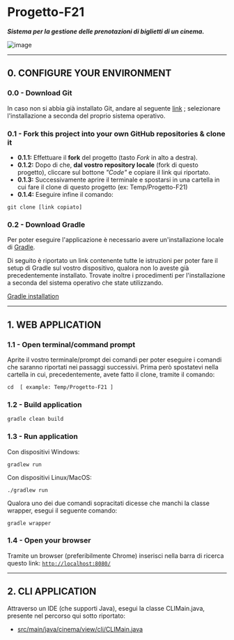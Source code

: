 # Progetto-F21
***Sistema per la gestione delle prenotazioni di biglietti di un cinema.***

![image](https://user-images.githubusercontent.com/80333091/113708434-81895080-96e1-11eb-85db-60251d9deaf9.png)

*** 
## 0. CONFIGURE YOUR ENVIRONMENT

### 0.0 - Download Git
In caso non si abbia già installato Git, andare al seguente [link](https://git-scm.com/book/en/v2/Getting-Started-Installing-Git) ;  selezionare l'installazione a seconda del proprio sistema operativo. 

### 0.1 - Fork this project into your own GitHub repositories & clone it
- **0.1.1:** Effettuare il **fork** del progetto (tasto *Fork* in alto a destra).
- **0.1.2:** Dopo di che, **dal vostro repository locale** (fork di questo progetto), cliccare sul bottone *"Code"* e copiare il link qui riportato.
- **0.1.3:** Successivamente aprire il terminale e spostarsi in una cartella in cui fare il clone di questo progetto (ex: Temp/Progetto-F21)
- **0.1.4:** Eseguire infine il comando:

```
git clone [link copiato]
```

### 0.2 - Download Gradle
Per poter eseguire l'applicazione è necessario avere un'installazione locale di [Gradle](https://it.wikipedia.org/wiki/Gradle).

Di seguito è riportato un link contenente tutte le istruzioni per poter fare il setup di Gradle sul vostro dispositivo, qualora non lo aveste già precedentemente installato.
Trovate inoltre i procedimenti per l'installazione a seconda del sistema operativo che state utilizzando.

[Gradle installation](https://gradle.org/install/)


*** 
## 1. WEB APPLICATION
### 1.1 - Open terminal/command prompt

Aprite il vostro terminale/prompt dei comandi per poter eseguire i comandi che saranno riportati nei passaggi successivi.
Prima però spostatevi nella cartella in cui, precedentemente, avete fatto il clone, tramite il comando:

```
cd  [ example: Temp/Progetto-F21 ]
```

### 1.2 - Build application

```
gradle clean build
```

### 1.3 - Run application
Con dispositivi Windows:

```
gradlew run
```

Con dispositivi Linux/MacOS: 

```
./gradlew run
```

Qualora uno dei due comandi sopracitati dicesse che manchi la classe wrapper, esegui il seguente comando:

```
gradle wrapper
```

### 1.4 - Open your browser
Tramite un browser (preferibilmente Chrome) inserisci nella barra di ricerca questo link: 
[`http://localhost:8080/`](http://localhost:8080/)


*** 
## 2. CLI APPLICATION
Attraverso un IDE (che supporti Java), esegui la classe CLIMain.java, presente nel percorso qui sotto riportato:
- [src/main/java/cinema/view/cli/CLIMain.java](https://github.com/IngSW-unipv/Progetto-F21/blob/main/src/main/java/cinema/view/cli/CLIMain.java)
